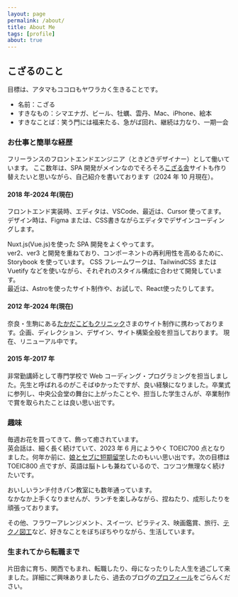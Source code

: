 ```yaml
---
layout: page
permalink: /about/
title: About Me
tags: [profile]
about: true
---
```


## こざるのこと

目標は、アタマもココロもヤワラカく生きることです。

- 名前：こざる
- すきなもの：シマエナガ、ビール、牡蠣、雲丹、Mac、iPhone、絵本
- すきなことば：笑う門には福来たる、急がば回れ、継続は力なり、一期一会

### お仕事と簡単な経歴

フリーランスのフロントエンドエンジニア（ときどきデザイナー）として働いています。
ここ数年は、SPA 開発がメインなのでそろそろ[こざる舎](http://kozarusha.com/)サイトも作り替えたいと思いながら、自己紹介を書いております（2024 年 10 月現在）。

#### 2018 年-2024 年(現在)

フロントエンド実装時、エディタは、VSCode、最近は、Cursor 使ってます。
デザイン時は、Figma または、CSS書きながらエディタでデザインコーディングします。

Nuxt.js(Vue.js)を使った SPA 開発をよくやってます。  
ver2、ver3 と開発を重ねており、コンポーネントの再利用性を高めるために、Storybook を使っています。
CSS フレームワークは、TailwindCSS または Vuetify などを使いながら、それぞれのスタイル構成に合わせて開発しています。  
最近は、Astroを使ったサイト制作や、お試しで、React使ったりしてます。

#### 2012 年-2024 年(現在)

奈良・生駒にある[たかだこどもクリニック](https://takada-kodomo.com/)さまのサイト制作に携わっております。企画、ディレクション、デザイン、サイト構築全般を担当しております。
現在、リニューアル中です。

#### 2015 年-2017 年

非常勤講師として専門学校で Web コーディング・プログラミングを担当しました。先生と呼ばれるのがこそばゆかったですが、良い経験になりました。卒業式に参列し、中央公会堂の舞台に上がったことや、担当した学生さんが、卒業制作で賞を取られたことは良い思い出です。

### 趣味

毎週お花を買ってきて、飾って癒されています。  
英会話は、細く長く続けていて、2023 年 6 月にようやく TOEIC700 点となりました。何年か前に、[娘とセブに短期留学](https://trippencil.com/cebu2018/)したのもいい思い出です。次の目標は TOEIC800 点ですが、英語は脳トレも兼ねているので、コツコツ無理なく続けたいです。

おいしいランチ付きパン教室にも数年通っています。  
なかなか上手くなりませんが、ランチを楽しみながら、捏ねたり、成形したりを頑張っております。

その他、フラワーアレンジメント、スイーツ、ピラティス、映画鑑賞、旅行、[テクノ図工](https://www.tekunozukoubu.net/)など、好きなことをぼちぼちやりながら、生活しています。

### 生まれてから転職まで

片田舎に育ち、関西でもまれ、転職したり、母になったりした人生を過ごして来ました。詳細にご興味ありましたら、過去のブログの[プロフィール](https://blog.kozaru.me/profile/)をごらんください。
